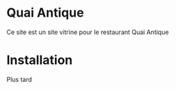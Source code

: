 # Quai Antique
Ce site est un site vitrine pour le restaurant Quai Antique

# Installation
Plus tard
